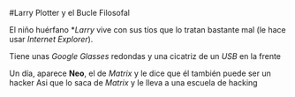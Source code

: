 #Larry Plotter y el Bucle Filosofal

El niño huérfano **Larry* vive con sus tíos que lo tratan bastante mal
(le hace usar *Internet Explorer*).

Tiene unas *Google Glasses* redondas y una cicatriz de un *USB* en la frente

Un día, aparece **Neo**, el de *Matrix* y le dice que él también puede ser un hacker
Asi que lo saca de *Matrix* y le lleva a una escuela de hacking 
